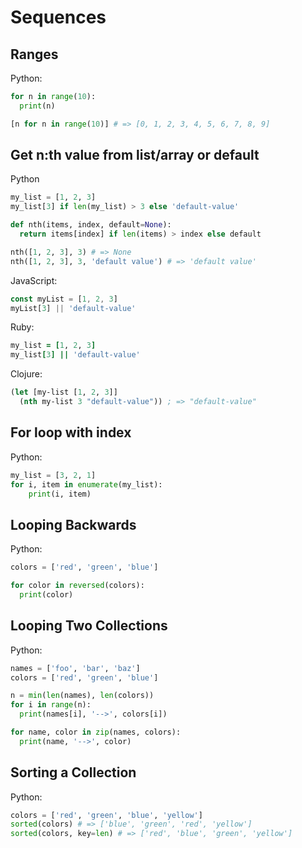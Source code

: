 # Sequences

## Ranges

Python:

```python
for n in range(10):
  print(n)

[n for n in range(10)] # => [0, 1, 2, 3, 4, 5, 6, 7, 8, 9]
```

## Get n:th value from list/array or default

Python

```python
my_list = [1, 2, 3]
my_list[3] if len(my_list) > 3 else 'default-value'

def nth(items, index, default=None):
  return items[index] if len(items) > index else default

nth([1, 2, 3], 3) # => None
nth([1, 2, 3], 3, 'default value') # => 'default value'
```

JavaScript:

```javascript
const myList = [1, 2, 3]
myList[3] || 'default-value'
```

Ruby:

```ruby
my_list = [1, 2, 3]
my_list[3] || 'default-value'
```

Clojure:

```clojure
(let [my-list [1, 2, 3]]
  (nth my-list 3 "default-value")) ; => "default-value"
```

## For loop with index

Python:

```python
my_list = [3, 2, 1]
for i, item in enumerate(my_list):
    print(i, item)
```

## Looping Backwards

Python:

```python
colors = ['red', 'green', 'blue']

for color in reversed(colors):
  print(color)
```

## Looping Two Collections

Python:

```python
names = ['foo', 'bar', 'baz']
colors = ['red', 'green', 'blue']

n = min(len(names), len(colors))
for i in range(n):
  print(names[i], '-->', colors[i])

for name, color in zip(names, colors):
  print(name, '-->', color)
```

## Sorting a Collection

Python:

```python
colors = ['red', 'green', 'blue', 'yellow']
sorted(colors) # => ['blue', 'green', 'red', 'yellow']
sorted(colors, key=len) # => ['red', 'blue', 'green', 'yellow']
```
